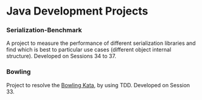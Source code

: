 

# Java Development Projects 



### Serialization-Benchmark

A project to measure the performance of different serialization libraries and find which is best to particular use cases (different object internal structure). Developed on Sessions 34 to 37.


### Bowling

Project to resolve the [Bowling Kata](http://codingdojo.org/kata/Bowling/), by using TDD. Developed on Session 33.
